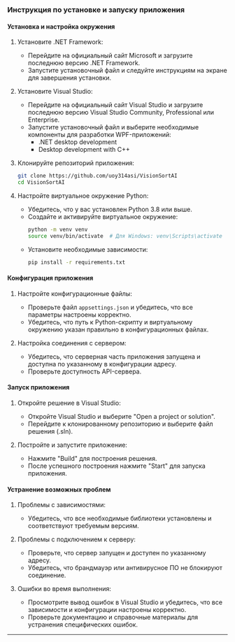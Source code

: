 ### Инструкция по установке и запуску приложения

#### Установка и настройка окружения

1. Установите .NET Framework:
    - Перейдите на официальный сайт Microsoft и загрузите последнюю версию .NET Framework.
    - Запустите установочный файл и следуйте инструкциям на экране для завершения установки.

2. Установите Visual Studio:
    - Перейдите на официальный сайт Visual Studio и загрузите последнюю версию Visual Studio Community, Professional или Enterprise.
    - Запустите установочный файл и выберите необходимые компоненты для разработки WPF-приложений:
        - .NET desktop development
        - Desktop development with C++

3. Клонируйте репозиторий приложения:
    ```sh
    git clone https://github.com/uoy314asi/VisionSortAI
    cd VisionSortAI
    ```

4. Настройте виртуальное окружение Python:
    - Убедитесь, что у вас установлен Python 3.8 или выше.
    - Создайте и активируйте виртуальное окружение:
        ```sh
        python -m venv venv
        source venv/bin/activate  # Для Windows: venv\Scripts\activate
        ```
    - Установите необходимые зависимости:
        ```sh
        pip install -r requirements.txt
        ```

#### Конфигурация приложения

1. Настройте конфигурационные файлы:
    - Проверьте файл `appsettings.json` и убедитесь, что все параметры настроены корректно.
    - Убедитесь, что путь к Python-скрипту и виртуальному окружению указан правильно в конфигурационных файлах.

2. Настройка соединения с сервером:
    - Убедитесь, что серверная часть приложения запущена и доступна по указанному в конфигурации адресу.
    - Проверьте доступность API-сервера.

#### Запуск приложения

1. Откройте решение в Visual Studio:
    - Откройте Visual Studio и выберите "Open a project or solution".
    - Перейдите к клонированному репозиторию и выберите файл решения (.sln).

2. Постройте и запустите приложение:
    - Нажмите "Build" для построения решения.
    - После успешного построения нажмите "Start" для запуска приложения.

#### Устранение возможных проблем

1. Проблемы с зависимостями:
    - Убедитесь, что все необходимые библиотеки установлены и соответствуют требуемым версиям.

2. Проблемы с подключением к серверу:
    - Проверьте, что сервер запущен и доступен по указанному адресу.
    - Убедитесь, что брандмауэр или антивирусное ПО не блокируют соединение.

3. Ошибки во время выполнения:
    - Просмотрите вывод ошибок в Visual Studio и убедитесь, что все зависимости и конфигурации настроены корректно.
    - Проверьте документацию и справочные материалы для устранения специфических ошибок.

---
